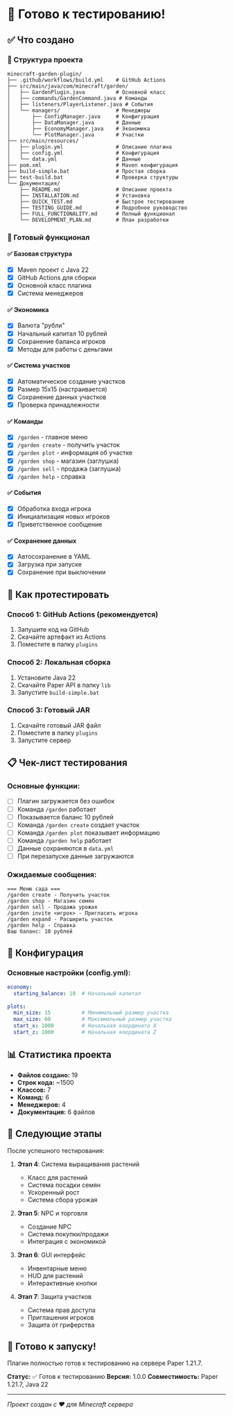 # 🎯 Готово к тестированию!

## ✅ Что создано

### 📁 Структура проекта
```
minecraft-garden-plugin/
├── .github/workflows/build.yml    # GitHub Actions
├── src/main/java/com/minecraft/garden/
│   ├── GardenPlugin.java          # Основной класс
│   ├── commands/GardenCommand.java # Команды
│   ├── listeners/PlayerListener.java # События
│   └── managers/                  # Менеджеры
│       ├── ConfigManager.java     # Конфигурация
│       ├── DataManager.java       # Данные
│       ├── EconomyManager.java    # Экономика
│       └── PlotManager.java       # Участки
├── src/main/resources/
│   ├── plugin.yml                 # Описание плагина
│   ├── config.yml                 # Конфигурация
│   └── data.yml                   # Данные
├── pom.xml                        # Maven конфигурация
├── build-simple.bat               # Простая сборка
├── test-build.bat                 # Проверка структуры
└── Документация/
    ├── README.md                  # Описание проекта
    ├── INSTALLATION.md            # Установка
    ├── QUICK_TEST.md              # Быстрое тестирование
    ├── TESTING_GUIDE.md           # Подробное руководство
    ├── FULL_FUNCTIONALITY.md      # Полный функционал
    └── DEVELOPMENT_PLAN.md        # План разработки
```

### 🚀 Готовый функционал

#### ✅ Базовая структура
- [x] Maven проект с Java 22
- [x] GitHub Actions для сборки
- [x] Основной класс плагина
- [x] Система менеджеров

#### ✅ Экономика
- [x] Валюта "рубли"
- [x] Начальный капитал 10 рублей
- [x] Сохранение баланса игроков
- [x] Методы для работы с деньгами

#### ✅ Система участков
- [x] Автоматическое создание участков
- [x] Размер 15x15 (настраивается)
- [x] Сохранение данных участков
- [x] Проверка принадлежности

#### ✅ Команды
- [x] `/garden` - главное меню
- [x] `/garden create` - получить участок
- [x] `/garden plot` - информация об участке
- [x] `/garden shop` - магазин (заглушка)
- [x] `/garden sell` - продажа (заглушка)
- [x] `/garden help` - справка

#### ✅ События
- [x] Обработка входа игрока
- [x] Инициализация новых игроков
- [x] Приветственное сообщение

#### ✅ Сохранение данных
- [x] Автосохранение в YAML
- [x] Загрузка при запуске
- [x] Сохранение при выключении

## 🧪 Как протестировать

### Способ 1: GitHub Actions (рекомендуется)
1. Запушите код на GitHub
2. Скачайте артефакт из Actions
3. Поместите в папку `plugins`

### Способ 2: Локальная сборка
1. Установите Java 22
2. Скачайте Paper API в папку `lib`
3. Запустите `build-simple.bat`

### Способ 3: Готовый JAR
1. Скачайте готовый JAR файл
2. Поместите в папку `plugins`
3. Запустите сервер

## 📋 Чек-лист тестирования

### Основные функции:
- [ ] Плагин загружается без ошибок
- [ ] Команда `/garden` работает
- [ ] Показывается баланс 10 рублей
- [ ] Команда `/garden create` создает участок
- [ ] Команда `/garden plot` показывает информацию
- [ ] Команда `/garden help` работает
- [ ] Данные сохраняются в `data.yml`
- [ ] При перезапуске данные загружаются

### Ожидаемые сообщения:
```
=== Меню сада ===
/garden create - Получить участок
/garden shop - Магазин семян
/garden sell - Продажа урожая
/garden invite <игрок> - Пригласить игрока
/garden expand - Расширить участок
/garden help - Справка
Ваш баланс: 10 рублей
```

## 🔧 Конфигурация

### Основные настройки (config.yml):
```yaml
economy:
  starting_balance: 10  # Начальный капитал
  
plots:
  min_size: 15          # Минимальный размер участка
  max_size: 60          # Максимальный размер участка
  start_x: 1000         # Начальная координата X
  start_z: 1000         # Начальная координата Z
```

## 📊 Статистика проекта

- **Файлов создано:** 19
- **Строк кода:** ~1500
- **Классов:** 7
- **Команд:** 6
- **Менеджеров:** 4
- **Документация:** 6 файлов

## 🎯 Следующие этапы

После успешного тестирования:

1. **Этап 4**: Система выращивания растений
   - Класс для растений
   - Система посадки семян
   - Ускоренный рост
   - Система сбора урожая

2. **Этап 5**: NPC и торговля
   - Создание NPC
   - Система покупки/продажи
   - Интеграция с экономикой

3. **Этап 6**: GUI интерфейс
   - Инвентарные меню
   - HUD для растений
   - Интерактивные кнопки

4. **Этап 7**: Защита участков
   - Система прав доступа
   - Приглашения игроков
   - Защита от гриферства

## 🚀 Готово к запуску!

Плагин полностью готов к тестированию на сервере Paper 1.21.7.

**Статус:** ✅ Готов к тестированию
**Версия:** 1.0.0
**Совместимость:** Paper 1.21.7, Java 22

---

*Проект создан с ❤️ для Minecraft сервера* 